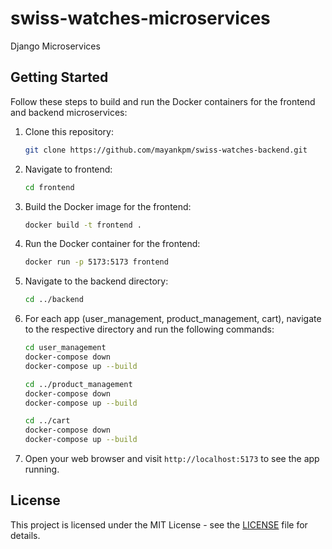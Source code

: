 # swiss-watches-microservices

Django Microservices

## Getting Started

Follow these steps to build and run the Docker containers for the frontend and backend microservices:

1. Clone this repository:

   ```bash
   git clone https://github.com/mayankpm/swiss-watches-backend.git
   ```

2. Navigate to frontend:

   ```bash
   cd frontend
   ```

2. Build the Docker image for the frontend:

   ```bash
   docker build -t frontend .
   ```

3. Run the Docker container for the frontend:

   ```bash
   docker run -p 5173:5173 frontend
   ```

4. Navigate to the backend directory:

   ```bash
   cd ../backend
   ```

5. For each app (user_management, product_management, cart), navigate to the respective directory and run the following commands:

   ```bash
   cd user_management
   docker-compose down
   docker-compose up --build
   ```

   ```bash
   cd ../product_management
   docker-compose down
   docker-compose up --build
   ```

   ```bash
   cd ../cart
   docker-compose down
   docker-compose up --build
   ```

6. Open your web browser and visit `http://localhost:5173` to see the app running.

## License

This project is licensed under the MIT License - see the [LICENSE](LICENSE) file for details.

